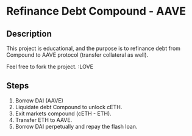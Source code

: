 # Refinance Debt Compound - AAVE

## Description
This project is educational, and the purpose is to refinance debt from Compound
to AAVE protocol (transfer collateral as well).

Feel free to fork the project. :LOVE

## Steps
1. Borrow DAI (AAVE)
2. Liquidate debt Compound to unlock cETH.
3. Exit markets compound (cETH - ETH).
4. Transfer ETH to AAVE.
5. Borrow DAI perpetually and repay the flash loan. 